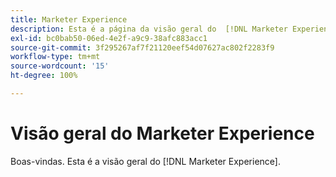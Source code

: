 ```yaml
---
title: Marketer Experience
description: Esta é a página da visão geral do  [!DNL Marketer Experience].
exl-id: bc0bab50-06ed-4e2f-a9c9-38afc883acc1
source-git-commit: 3f295267af7f21120eef54d07627ac802f2283f9
workflow-type: tm+mt
source-wordcount: '15'
ht-degree: 100%

---
```


# Visão geral do Marketer Experience

Boas-vindas. Esta é a visão geral do [!DNL Marketer Experience].
